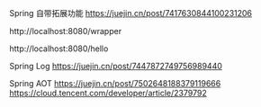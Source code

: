
Spring 自带拓展功能 
https://juejin.cn/post/7417630844100231206

http://localhost:8080/wrapper

http://localhost:8080/hello


Spring Log
https://juejin.cn/post/7447872749756989440

Spring AOT
https://juejin.cn/post/7502648188379119666
https://cloud.tencent.com/developer/article/2379792
